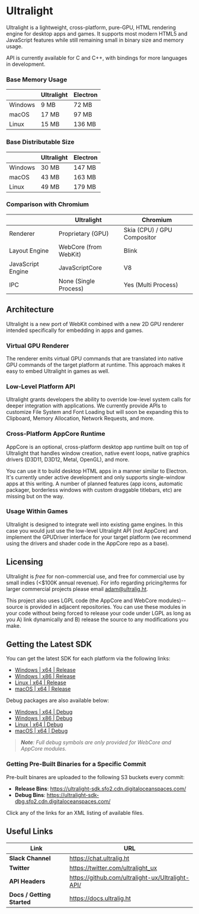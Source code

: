 # Ultralight

Ultralight is a lightweight, cross-platform, pure-GPU, HTML rendering engine for desktop apps and games. It supports most modern HTML5 and JavaScript features while still remaining small in binary size and memory usage.

API is currently available for C and C++, with bindings for more languages in development.

### Base Memory Usage

|            | Ultralight  | Electron  |
|------------|-------------|-----------|
| Windows    | 9 MB        | 72 MB     |
| macOS      | 17 MB       | 97 MB     |
| Linux      | 15 MB       | 136 MB    |

### Base Distributable Size

|            | Ultralight  | Electron  |
|------------|-------------|-----------|
| Windows    | 30 MB       | 147 MB    |
| macOS      | 43 MB       | 163 MB    |
| Linux      | 49 MB       | 179 MB    |

### Comparison with Chromium

|                   | Ultralight               | Chromium                    |
|-------------------|--------------------------|-----------------------------|
| Renderer          | Proprietary (GPU)        | Skia (CPU) / GPU Compositor |
| Layout Engine     | WebCore (from WebKit)    | Blink                       |
| JavaScript Engine | JavaScriptCore           | V8                          |
| IPC               | None (Single Process)    | Yes (Multi Process)         |

## Architecture

Ultralight is a new port of WebKit combined with a new 2D GPU renderer intended specifically for embedding in apps and games.

### Virtual GPU Renderer

The renderer emits virtual GPU commands that are translated into native GPU commands of the target platform at runtime. This approach makes it easy to embed Ultralight in games as well.

### Low-Level Platform API

Ultralight grants developers the ability to override low-level system calls for deeper integration with applications. We currently provide APIs to customize File System and Font Loading but will soon be expanding this to Clipboard, Memory Allocation, Network Requests, and more.

### Cross-Platform AppCore Runtime

AppCore is an optional, cross-platform desktop app runtime built on top of Ultralight that handles window creation, native event loops, native graphics drivers (D3D11, D3D12, Metal, OpenGL), and more.

You can use it to build desktop HTML apps in a manner similar to Electron. It's currently under active development and only supports single-window apps at this writing. A number of planned features (app icons, automatic packager, borderless windows with custom draggable titlebars, etc) are missing but on the way.

### Usage Within Games

Ultralight is designed to integrate well into existing game engines. In this case you would just use the low-level Ultralight API (not AppCore) and implement the GPUDriver interface for your target platform (we recommend using the drivers and shader code in the AppCore repo as a base).

## Licensing

Ultralight is _free_ for non-commercial use, and free for commercial use by small indies (<$100K annual revenue). For info regarding pricing/terms for larger commercial projects please email adam@ultralig.ht.

This project also uses LGPL code (the AppCore and WebCore modules)-- source is provided in adjacent repositories. You can use these modules in your code without being forced to release your code under LGPL as long as you A) link dynamically and B) release the source to any modifications you make.

## Getting the Latest SDK

You can get the latest SDK for each platform via the following links:

 * [Windows | x64 | Release](https://ultralight-sdk.sfo2.cdn.digitaloceanspaces.com/ultralight-sdk-latest-win-x64.7z)
 * [Windows | x86 | Release](https://ultralight-sdk.sfo2.cdn.digitaloceanspaces.com/ultralight-sdk-latest-win-x86.7z)
 * [Linux | x64 | Release](https://ultralight-sdk.sfo2.cdn.digitaloceanspaces.com/ultralight-sdk-latest-linux-x64.7z)
 * [macOS | x64 | Release](https://ultralight-sdk.sfo2.cdn.digitaloceanspaces.com/ultralight-sdk-latest-mac-x64.7z)

Debug packages are also available below:

 * [Windows | x64 | Debug](https://ultralight-sdk-dbg.sfo2.cdn.digitaloceanspaces.com/ultralight-sdk-latest-win-x64.7z)
 * [Windows | x86 | Debug](https://ultralight-sdk-dbg.sfo2.cdn.digitaloceanspaces.com/ultralight-sdk-latest-win-x86.7z)
 * [Linux | x64 | Debug](https://ultralight-sdk-dbg.sfo2.cdn.digitaloceanspaces.com/ultralight-sdk-latest-linux-x64.7z)
 * [macOS | x64 | Debug](https://ultralight-sdk-dbg.sfo2.cdn.digitaloceanspaces.com/ultralight-sdk-latest-mac-x64.7z)

 > *__Note__: Full debug symbols are only provided for WebCore and AppCore modules.*

### Getting Pre-Built Binaries for a Specific Commit

Pre-built binares are uploaded to the following S3 buckets every commit:

 * __Release Bins__: <https://ultralight-sdk.sfo2.cdn.digitaloceanspaces.com/>
 * __Debug Bins__: <https://ultralight-sdk-dbg.sfo2.cdn.digitaloceanspaces.com/>

Click any of the links for an XML listing of available files.

## Useful Links

| Link                       | URL                                                 |
| -------------------------- | --------------------------------------------------- |
| __Slack Channel__          | <https://chat.ultralig.ht>                          |
| __Twitter__                | <https://twitter.com/ultralight_ux>                 |
| __API Headers__            | <https://github.com/ultralight-ux/Ultralight-API/>  |
| __Docs / Getting Started__ | <https://docs.ultralig.ht>                          |

